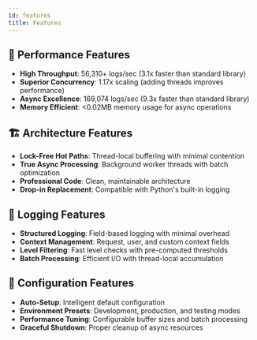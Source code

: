 ```yaml
---
id: features
title: Features
---
```


## 🚀 Performance Features

- **High Throughput**: 56,310+ logs/sec (3.1x faster than standard library)
- **Superior Concurrency**: 1.17x scaling (adding threads improves performance)
- **Async Excellence**: 169,074 logs/sec (9.3x faster than standard library)
- **Memory Efficient**: <0.02MB memory usage for async operations

## 🏗️ Architecture Features

- **Lock-Free Hot Paths**: Thread-local buffering with minimal contention
- **True Async Processing**: Background worker threads with batch optimization
- **Professional Code**: Clean, maintainable architecture
- **Drop-in Replacement**: Compatible with Python's built-in logging

## 📝 Logging Features

- **Structured Logging**: Field-based logging with minimal overhead
- **Context Management**: Request, user, and custom context fields
- **Level Filtering**: Fast level checks with pre-computed thresholds
- **Batch Processing**: Efficient I/O with thread-local accumulation

## 🔧 Configuration Features

- **Auto-Setup**: Intelligent default configuration
- **Environment Presets**: Development, production, and testing modes
- **Performance Tuning**: Configurable buffer sizes and batch processing
- **Graceful Shutdown**: Proper cleanup of async resources


